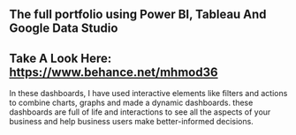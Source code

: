 ## The full portfolio using Power BI, Tableau And Google Data Studio
## Take A Look Here: https://www.behance.net/mhmod36

In these dashboards, I have used interactive elements like filters and actions to combine charts, graphs and made a dynamic dashboards.
these dashboards are full of life and interactions to see all the aspects of your business and help business users make better-informed decisions.



